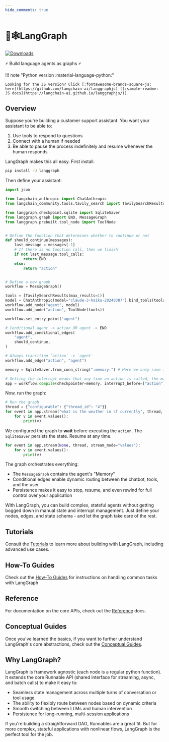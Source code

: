 ```yaml
---
hide_comments: true
---
```

# 🦜🕸️LangGraph

[![Downloads](https://static.pepy.tech/badge/langgraph/month)](https://pepy.tech/project/langgraph)

⚡ Build language agents as graphs ⚡

!!! note "Python version :material-language-python:"

    Looking for the JS version? Click [:fontawesome-brands-square-js: here](https://github.com/langchain-ai/langgraphjs) ([:simple-readme: JS docs](https://langchain-ai.github.io/langgraphjs/)).

## Overview

Suppose you're building a customer support assistant. You want your assistant to be able to:

1. Use tools to respond to questions
2. Connect with a human if needed
3. Be able to pause the process indefinitely and resume whenever the human responds

LangGraph makes this all easy. First install:

```bash
pip install -U langgraph
```

Then define your assistant:

```python
import json

from langchain_anthropic import ChatAnthropic
from langchain_community.tools.tavily_search import TavilySearchResults

from langgraph.checkpoint.sqlite import SqliteSaver
from langgraph.graph import END, MessageGraph
from langgraph.prebuilt.tool_node import ToolNode


# Define the function that determines whether to continue or not
def should_continue(messages):
    last_message = messages[-1]
    # If there is no function call, then we finish
    if not last_message.tool_calls:
        return END
    else:
        return "action"


# Define a new graph
workflow = MessageGraph()

tools = [TavilySearchResults(max_results=1)]
model = ChatAnthropic(model="claude-3-haiku-20240307").bind_tools(tools)
workflow.add_node("agent", model)
workflow.add_node("action", ToolNode(tools))

workflow.set_entry_point("agent")

# Conditional agent -> action OR agent -> END
workflow.add_conditional_edges(
    "agent",
    should_continue,
)

# Always transition `action` -> `agent`
workflow.add_edge("action", "agent")

memory = SqliteSaver.from_conn_string(":memory:") # Here we only save in-memory

# Setting the interrupt means that any time an action is called, the machine will stop
app = workflow.compile(checkpointer=memory, interrupt_before=["action"])
```

Now, run the graph:

```python
# Run the graph
thread = {"configurable": {"thread_id": "4"}}
for event in app.stream("what is the weather in sf currently", thread, stream_mode="values"):
    for v in event.values():
        print(v)

```
We configured the graph to **wait** before executing the `action`. The `SqliteSaver` persists the state. Resume at any time.

```python
for event in app.stream(None, thread, stream_mode="values"):
    for v in event.values():
        print(v)
```

The graph orchestrates everything:

- The `MessageGraph` contains the agent's "Memory"
- Conditional edges enable dynamic routing between the chatbot, tools, and the user
- Persistence makes it easy to stop, resume, and even rewind for full control over your application

With LangGraph, you can build complex, stateful agents without getting bogged down in manual state and interrupt management. Just define your nodes, edges, and state schema - and let the graph take care of the rest.


## Tutorials

Consult the [Tutorials](tutorials/index.md) to learn more about building with LangGraph, including advanced use cases.


## How-To Guides

Check out the [How-To Guides](how-tos/index.md) for instructions on handling common tasks with LangGraph

## Reference

For documentation on the core APIs, check out the [Reference](reference/graphs.md) docs.

## Conceptual Guides

Once you've learned the basics, if you want to further understand LangGraph's core abstractions, check out the [Conceptual Guides](./concepts/index.md).

## Why LangGraph?

LangGraph is framework agnostic (each node is a regular python function). It extends the core Runnable API (shared interface for streaming, async, and batch calls) to make it easy to:

- Seamless state management across multiple turns of conversation or tool usage
- The ability to flexibly route between nodes based on dynamic criteria 
- Smooth switching between LLMs and human intervention  
- Persistence for long-running, multi-session applications

If you're building a straightforward DAG, Runnables are a great fit. But for more complex, stateful applications with nonlinear flows, LangGraph is the perfect tool for the job.